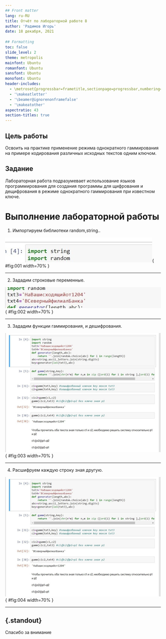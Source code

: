 ```yaml
---
## Front matter
lang: ru-RU
title: Отчёт по лабораторной работе 8
author: 'Радимов Игорь'
date: 18 декабря, 2021

## Formatting
toc: false
slide_level: 2
theme: metropolis
mainfont: Ubuntu
romanfont: Ubuntu
sansfont: Ubuntu
monofont: Ubuntu
header-includes:
  - \metroset{progressbar=frametitle,sectionpage=progressbar,numbering=fraction}
  - '\makeatletter'
  - '\beamer@ignorenonframefalse'
  - '\makeatother'
aspectratio: 43
section-titles: true
---
```


## Цель работы

Освоить на практике применение режима однократного гаммирования на примере кодирования различных исходных текстов одним ключом.

## Задание

Лабораторная работа подразумевает использование языков программирования для создания программы для щифрования и дещифрования в режиме однократного гаммирования при известном ключе.

# Выполнение лабораторной работы

1. Импортируем библиотеки random,string..

![рис.1. Импорт библиотек.](images/1.jpg){ #fig:001 width=70% }

---

2. Зададим строковые переменные.

![рис.2. Строковые переменные.](images/2.jpg){ #fig:002 width=70% }

---

3. Зададим функции гаммирования, и дешифрования.

![рис.3. Функции.](images/3.jpg){ #fig:003 width=70% }

---

4. Расшифруем каждую строку зная другую.

![рис.4. Расшивровка.](images/4.jpg){ #fig:004 width=70% }

---

## {.standout}

Спасибо за внимание
